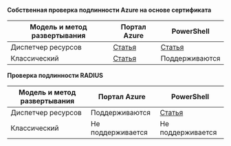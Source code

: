 **Собственная проверка подлинности Azure на основе сертификата**

**Модель и метод развертывания** | **Портал Azure** | **PowerShell** |
|---|---|---|
| Диспетчер ресурсов | [Статья](../articles/vpn-gateway/vpn-gateway-howto-point-to-site-resource-manager-portal.md) | [Статья](../articles/vpn-gateway/vpn-gateway-howto-point-to-site-rm-ps.md)|
| Классический | [Статья](../articles/vpn-gateway/vpn-gateway-howto-point-to-site-classic-azure-portal.md) | Поддерживаются |

**Проверка подлинности RADIUS**

**Модель и метод развертывания** | **Портал Azure** | **PowerShell** |
|---|---|---|
| Диспетчер ресурсов | Поддерживаются | [Статья](../articles/vpn-gateway/point-to-site-how-to-radius-ps.md)|
| Классический | Не поддерживается | Не поддерживается |